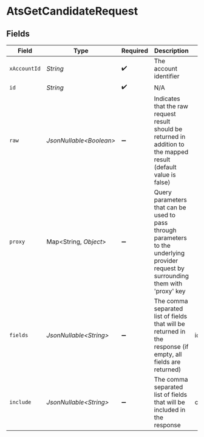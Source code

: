 # AtsGetCandidateRequest


## Fields

| Field                                                                                                                                                                                                                | Type                                                                                                                                                                                                                 | Required                                                                                                                                                                                                             | Description                                                                                                                                                                                                          | Example                                                                                                                                                                                                              |
| -------------------------------------------------------------------------------------------------------------------------------------------------------------------------------------------------------------------- | -------------------------------------------------------------------------------------------------------------------------------------------------------------------------------------------------------------------- | -------------------------------------------------------------------------------------------------------------------------------------------------------------------------------------------------------------------- | -------------------------------------------------------------------------------------------------------------------------------------------------------------------------------------------------------------------- | -------------------------------------------------------------------------------------------------------------------------------------------------------------------------------------------------------------------- |
| `xAccountId`                                                                                                                                                                                                         | *String*                                                                                                                                                                                                             | :heavy_check_mark:                                                                                                                                                                                                   | The account identifier                                                                                                                                                                                               |                                                                                                                                                                                                                      |
| `id`                                                                                                                                                                                                                 | *String*                                                                                                                                                                                                             | :heavy_check_mark:                                                                                                                                                                                                   | N/A                                                                                                                                                                                                                  |                                                                                                                                                                                                                      |
| `raw`                                                                                                                                                                                                                | *JsonNullable\<Boolean>*                                                                                                                                                                                             | :heavy_minus_sign:                                                                                                                                                                                                   | Indicates that the raw request result should be returned in addition to the mapped result (default value is false)                                                                                                   |                                                                                                                                                                                                                      |
| `proxy`                                                                                                                                                                                                              | Map\<String, *Object*>                                                                                                                                                                                               | :heavy_minus_sign:                                                                                                                                                                                                   | Query parameters that can be used to pass through parameters to the underlying provider request by surrounding them with 'proxy' key                                                                                 |                                                                                                                                                                                                                      |
| `fields`                                                                                                                                                                                                             | *JsonNullable\<String>*                                                                                                                                                                                              | :heavy_minus_sign:                                                                                                                                                                                                   | The comma separated list of fields that will be returned in the response (if empty, all fields are returned)                                                                                                         | id,remote_id,name,first_name,last_name,email,emails,social_links,phone,phone_numbers,company,country,title,application_ids,remote_application_ids,hired_at,custom_fields,created_at,updated_at,unified_custom_fields |
| `include`                                                                                                                                                                                                            | *JsonNullable\<String>*                                                                                                                                                                                              | :heavy_minus_sign:                                                                                                                                                                                                   | The comma separated list of fields that will be included in the response                                                                                                                                             | custom_fields                                                                                                                                                                                                        |